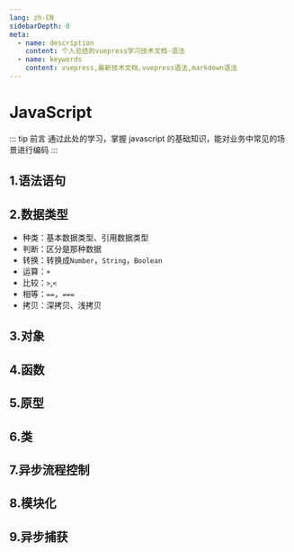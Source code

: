```yaml
---
lang: zh-CN
sidebarDepth: 0
meta:
  - name: description
    content: 个人总结的vuepress学习技术文档-语法
  - name: keywords
    content: vuepress,最新技术文档,vuepress语法,markdown语法
---
```


# JavaScript

::: tip 前言
通过此处的学习，掌握 javascript 的基础知识，能对业务中常见的场景进行编码
:::

## 1.语法语句

## 2.数据类型

- 种类：基本数据类型、引用数据类型
- 判断：区分是那种数据
- 转换：转换成`Number`，`String`，`Boolean`
- 运算：`+`
- 比较：`>`,`<`
- 相等：`==`，`===`
- 拷贝：深拷贝、浅拷贝

## 3.对象

## 4.函数

## 5.原型

## 6.类

## 7.异步流程控制

## 8.模块化

## 9.异步捕获
